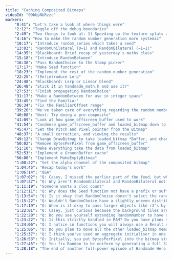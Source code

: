```yaml
---
title: "Caching Composited Bitmaps"
videoId: "09bUpNbRzzc"
markers:
    "0:41": "Let's take a look at where things were"
    "2:12": "Toggle off the debug boundaries"
    "2:49": "Two things to look at: 1) Speeding up the texture splats and 2) Multiple layers"
    "4:16": "How to make the random number generation more systemic"
    "10:17": "Introduce random_series which takes a seed"
    "13:03": "RandomUnilateral (0–1) and RandomBilateral (−1–1)"
    "14:35": "Blackboard: Brief recap of yesterday's maths class"
    "15:18": "Introduce RandomBetween"
    "16:38": "Pass RandomChoice to the Stamp picker"
    "17:17": "Make Seed function"
    "18:23": "Implement the rest of the random number generation"
    "22:25": "(Re)introduce Lerp"
    "24:48": "Blackboard: Lerp or Linear blend"
    "26:48": "Stick it in handmade_math.h and use it?"
    "27:53": "Finish propagating RandomChoice"
    "31:17": "Make a RandomBetween for use in integer space"
    "33:45": "Find the Familiar"
    "36:34": "Fix the FamiliarOffset range"
    "39:26": "We've taken care of everything regarding the random number table"
    "40:08": "Next: Try doing a pre-composite"
    "41:09": "Look at how game_offscreen_buffer used to work"
    "41:54": "Condense game_offscreen_buffer and loaded_bitmap down to one thing"
    "45:47": "Set the Pitch and Pixel pointer from the Bitmap"
    "48:37": "A small correction, and viewing the results"
    "49:12": "Change DrawBitmap to take loaded_bitmap *Buffer, and change *Pixels to *Memory in loaded_bitmap"
    "50:02": "Remove BytesPerPixel from game_offscreen_buffer"
    "51:10": "Make everything take the data from loaded_bitmap"
    "52:53": "Implement a GroundBuffer cache"
    "56:00": "Implement MakeEmptyBitmap"
    "1:00:22": "Set the alpha channel of the composited bitmap"
    "1:04:45": "Recap today's work"
    "1:06:14": "Q&A"
    "1:07:02": "Q: Casey, I missed the earlier part of the feed, but what was the intention of moving the ground plane with the player?"
    "1:07:37": "Q: Why aren't RandomUnilateral and RandomBilateral not just using the implementation of RandomBetween? Seems like a pretty clear violation of DRY, although I realise you aren't currently intending for this code to be extremely clean right now"
    "1:11:19": "Someone wants a cloc count"
    "1:12:11": "Q: Why does the Seed function not have a prefix or suffix Random?"
    "1:13:54": "Q: Is it okay that RandomChoice doesn't select the random value uniformly? […]"
    "1:15:22": "Q: Wouldn't RandomChoice have a slightly uneven distribution if the number of choices didn't evenly divide the maximum random number?"
    "1:17:19": "Q: When is it okay to pass larger objects like r3's by value instead of by reference?"
    "1:22:01": "Q: Casey, just curious because the background tiles are static at the moment…"
    "1:22:28": "Q: Do you see yourself extending RandomNumber to have anything other than a uniform distribution?"
    "1:23:22": "Q: Is this strictly handled in RAM? Do you have plans to use GPU resources for rendering?"
    "1:24:06": "Q: I notice in functions you will always use a Result variable even if the calculation is a one-liner, rather than using the expression directly in a return statement. Does this incur an extra copy and are there performance implications?"
    "1:25:06": "Q: Do you plan to move all the other loaded_bitmap memory to be in a memory_arena as well?"
    "1:25:37": "Q: I think you've used an aggregate initialiser in one place with random_series being seeded, i.e. you only have one call to RandomSeed but you have at least…"
    "1:26:53": "Q: Initially, you put BytesPerPixel into the bitmap structure because it can be useful. Then I asked you to remove it because it never changes, and you did that. But ten or so episodes later you added it back because it would be useful. And now you're removing it again. This is funny"
    "1:27:45": "Q: You fix Random to be uniform by generating a full 32bit random number, do mod next power of 2 choice count, then check if result is less than choice count. If not, repeat the whole process"
    "1:28:18": "The end of another full-power episode of Handmade Hero, which was dedicated to Abner Coimbre"
---
```

